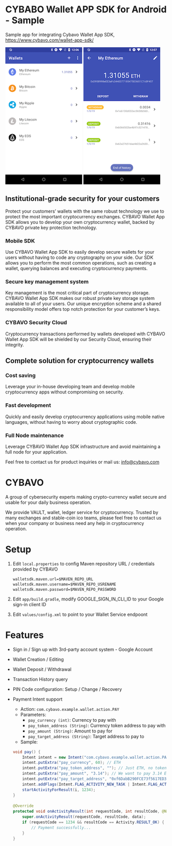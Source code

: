 # CYBABO Wallet APP SDK for Android - Sample

Sample app for integrating Cybavo Wallet App SDK, https://www.cybavo.com/wallet-app-sdk/

![image](https://github.com/CYBAVO/android_wallet_sdk_sample/raw/master/image/sc_wallet_list.png)
![image](https://github.com/CYBAVO/android_wallet_sdk_sample/raw/master/image/sc_wallet_detail.png)

## Institutional-grade security for your customers

Protect your customers’ wallets with the same robust technology we use to protect the most important cryptocurrency exchanges. CYBAVO Wallet App SDK allows you to develop your own cryptocurrency wallet, backed by CYBAVO private key protection technology.

### Mobile SDK
Use CYBAVO Wallet App SDK to easily develop secure wallets for your users without having to code any cryptography on your side. Our SDK allows you to perform the most common operations, such as creating a wallet, querying balances and executing cryptocurrency payments.

### Secure key management system
Key management is the most critical part of cryptocurrency storage. CYBAVO Wallet App SDK makes our robust private key storage system available to all of your users. Our unique encryption scheme and a shared responsibility model offers top notch protection for your customer’s keys.

### CYBAVO Security Cloud
Cryptocurrency transactions performed by wallets developed with CYBAVO Wallet App SDK will be shielded by our Security Cloud, ensuring their integrity.

## Complete solution for cryptocurrency wallets

### Cost saving
Leverage your in-house developing team and develop mobile cryptocurrency apps without compromising on security.

### Fast development
Quickly and easily develop cryptocurrency applications using mobile native languages, without having to worry about cryptographic code.

### Full Node maintenance
Leverage CYBAVO Wallet App SDK infrastructure and avoid maintaining a full node for your application.

Feel free to contact us for product inquiries or mail us: info@cybavo.com

# CYBAVO

A group of cybersecurity experts making crypto-currency wallet secure and usable for your daily business operation.

We provide VAULT, wallet, ledger service for cryptocurrency. Trusted by many exchanges and stable-coin ico teams, please feel free to contact us when your company or business need any help in cryptocurrency operation.

# Setup
1. Edit ```local.properties``` to config Maven repository URL / credentials provided by CYBAVO

    ```
    walletsdk.maven.url=$MAVEN_REPO_URL
    walletsdk.maven.username=$MAVEN_REPO_USRENAME
    walletsdk.maven.password=$MAVEN_REPO_PASSWORD
    ```
2. Edit ```app/build.gradle```, modify GOOGLE_SIGN_IN_CLI_ID to your Google sign-in client ID
3. Edit ```values/config.xml``` to point to your Wallet Service endpoont

# Features
- Sign in / Sign up with 3rd-party account system - Google Account
- Wallet Creation / Editing
- Wallet Deposit / Withdrawal
- Transaction History query
- PIN Code configuration: Setup / Change / Recovery
- Payment Intent support
   * Action: ```com.cybavo.example.wallet.action.PAY```
   * Parameters: 
     - ```pay_currency (int)```: Currency to pay with
     - ```pay_token_address (String)```: Currency token address to pay with
     - ```pay_amount (String)```: Amount to pay for
     - ```pay_target_address (String)```: Target address to pay to
   * Sample:

    ```java
    void pay() {
        Intent intent = new Intent("com.cybavo.example.wallet.action.PAY");
        intent.putExtra("pay_currency", 60); // ETH
        intent.putExtra("pay_token_address", ""); // Just ETH, no token specified
        intent.putExtra("pay_amount", "3.14"); // We want to pay 3.14 ETH
        intent.putExtra("pay_target_address", "0xf6DabB290FCE73f5617ED381ca90dBb7af0E8295"); // To this address
        intent.addFlags(Intent.FLAG_ACTIVITY_NEW_TASK | Intent.FLAG_ACTIVITY_CLEAR_TOP);
        startActivityForResult(i, 1234);
    }

    @Override
    protected void onActivityResult(int requestCode, int resultCode, @Nullable Intent data) {
        super.onActivityResult(requestCode, resultCode, data);
        if (requestCode == 1234 && resultCode == Activity.RESULT_OK) {
            // Payment successfully...
        }
    }
    ```
